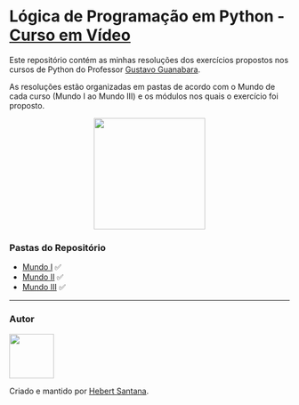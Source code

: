 # Lógica de Programação em Python - [Curso em Vídeo](https://www.cursoemvideo.com/)

Este repositório contém as minhas resoluções dos exercícios propostos nos cursos de Python do Professor [Gustavo Guanabara](https://github.com/gustavoguanabara).

As resoluções estão organizadas em pastas de acordo com o Mundo de cada curso (Mundo I ao Mundo III) e os módulos nos quais o exercício foi proposto.

<p align="center">
  <img width="200" height="200" src="https://cdn3.iconfinder.com/data/icons/logos-and-brands-adobe/512/267_Python-512.png">
</p>

### Pastas do Repositório
* [Mundo I](https://github.com/hebert-santana/exercicios-curso-em-video-python/tree/main/Mundo%20I) ✅
* [Mundo II](https://github.com/hebert-santana/exercicios-curso-em-video-python/tree/main/Mundo%20II) ✅
* [Mundo III](https://github.com/hebert-santana/exercicios-curso-em-video-python/tree/main/Mundo%20III) ✅


---

### Autor

[<img src="https://avatars.githubusercontent.com/u/102166830?v=4" width=80>](https://www.linkedin.com/in/hebert-santana/)

Criado e mantido por [Hebert Santana](https://www.linkedin.com/in/hebert-santana/).


